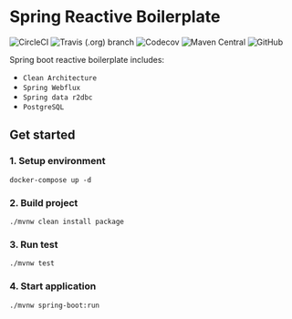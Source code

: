 # Spring Reactive Boilerplate
![CircleCI](https://img.shields.io/circleci/build/github/uuhnaut69/spring-reactive-boilerplate/master?logo=circleci&style=for-the-badge)
![Travis (.org) branch](https://img.shields.io/travis/uuhnaut69/spring-reactive-boilerplate/master?logo=travisci&style=for-the-badge)
![Codecov](https://img.shields.io/codecov/c/github/uuhnaut69/spring-reactive-boilerplate?logo=codecov&style=for-the-badge)
![Maven Central](https://img.shields.io/maven-central/v/org.springframework.boot/spring-boot-starter-parent?color=green&label=spring-boot&logo=spring-boot&logoColor=green&style=for-the-badge)
![GitHub](https://img.shields.io/github/license/uuhnaut69/spring-reactive-boilerplate?style=for-the-badge)

Spring boot reactive boilerplate includes:
- `Clean Architecture`
- `Spring Webflux`
- `Spring data r2dbc`
- `PostgreSQL`


## Get started

### 1. Setup environment

```shell
docker-compose up -d
```

### 2. Build project

```shell
./mvnw clean install package
```

### 3. Run test
```shell
./mvnw test
```

### 4. Start application

```shell
./mvnw spring-boot:run
```
